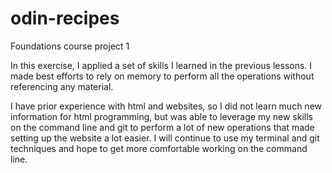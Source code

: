 # odin-recipes
Foundations course project 1

In this exercise, I applied a set of skills I learned in the previous lessons. I made best efforts to rely on memory to perform all the operations without referencing any material. 

I have prior experience with html and websites, so I did not learn much new information for html programming, but was able to leverage my new skills on the command line and git to perform a lot of new operations that made setting up the website a lot easier. I will continue to use my terminal and git techniques and hope to get more comfortable working on the command line. 